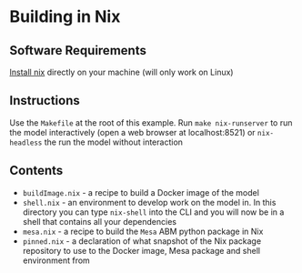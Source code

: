 # Building in Nix

## Software Requirements

[Install nix](https://nixos.org/nix/) directly on your machine (will only work on Linux)

## Instructions

Use the `Makefile` at the root of this example. Run `make nix-runserver` to run
the model interactively (open a web browser at localhost:8521) or
`nix-headless` the run the model without interaction

## Contents

- `buildImage.nix` - a recipe to build a Docker image of the model
- `shell.nix` - an environment to develop work on the model in. In this
  directory you can type `nix-shell` into the CLI and you will now be in
  a shell that contains all your dependencies
- `mesa.nix` - a recipe to build the `Mesa` ABM python package in Nix
- `pinned.nix` - a declaration of what snapshot of the Nix package
  repository to use to the Docker image, Mesa package and shell environment
  from
